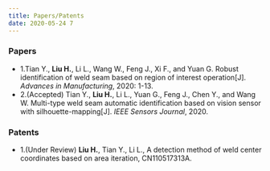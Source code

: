 ```yaml
---
title: Papers/Patents
date: 2020-05-24 7
---
```

### Papers

* 1.Tian Y., **Liu H.**, Li L., Wang W., Feng J., Xi F., and Yuan G. Robust identification of weld seam based on region of interest operation[J]. *Advances in Manufacturing*, 2020: 1-13.
* 2.(Accepted) Tian Y., **Liu H.**, Li L., Yuan G., Feng J., Chen Y., and Wang W. Multi-type weld seam automatic identification based on vision sensor with silhouette-mapping[J]. *IEEE Sensors Journal*, 2020.

### Patents

* 1.(Under Review) **Liu H.**, Tian Y., Li L., A detection method of weld center coordinates based on area iteration, CN110517313A.

